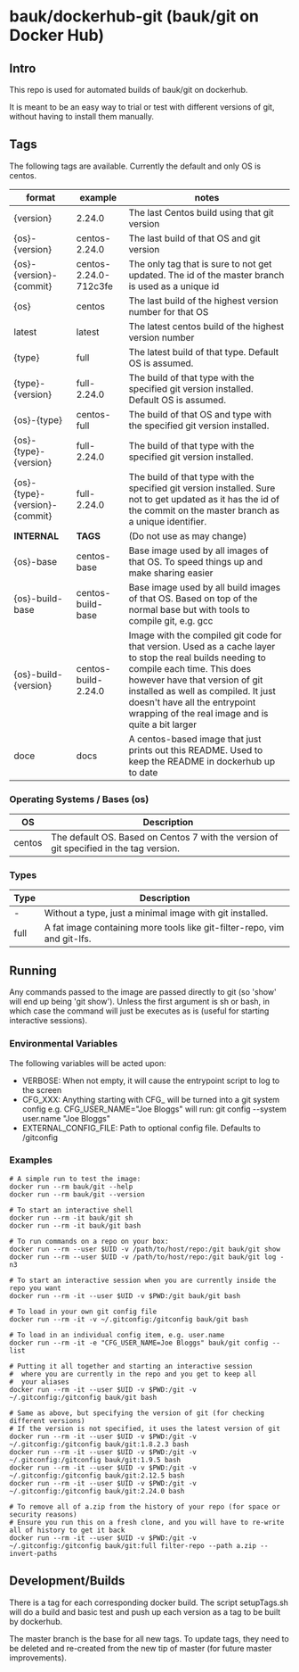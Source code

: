 # bauk/dockerhub-git (bauk/git on Docker Hub)

## Intro

This repo is used for automated builds of bauk/git on dockerhub.

It is meant to be an easy way to trial or test with different versions of git, without having to install them manually.

## Tags

The following tags are available. Currently the default and only OS is centos.

|format|example|notes|
|------|-------|-----|
|{version}|2.24.0|The last Centos build using that git version|
|{os}-{version}|centos-2.24.0|The last build of that OS and git version|
|{os}-{version}-{commit}|centos-2.24.0-712c3fe|The only tag that is sure to not get updated. The id of the master branch is used as a unique id|
|{os}|centos|The last build of the highest version number for that OS|
|latest|latest|The latest centos build of the highest version number|
|{type}|full|The latest build of that type. Default OS is assumed.|
|{type}-{version}|full-2.24.0|The build of that type with the specified git version installed. Default OS is assumed.|
|{os}-{type}|centos-full|The build of that OS and type with the specified git version installed.|
|{os}-{type}-{version}|full-2.24.0|The build of that type with the specified git version installed.|
|{os}-{type}-{version}-{commit}|full-2.24.0|The build of that type with the specified git version installed. Sure not to get updated as it has the id of the commit on the master branch as a unique identifier.|
|<b>INTERNAL|<b>TAGS|(Do not use as may change)|
|{os}-base|centos-base|Base image used by all images of that OS. To speed things up and make sharing easier|
|{os}-build-base|centos-build-base|Base image used by all build images of that OS. Based on top of the normal base but with tools to compile git, e.g. gcc|
|{os}-build-{version}|centos-build-2.24.0|Image with the compiled git code for that version. Used as a cache layer to stop the real builds needing to compile each time. This does however have that version of git installed as well as compiled. It just doesn't have all the entrypoint wrapping of the real image and is quite a bit larger|
|doce|docs|A centos-based image that just prints out this README. Used to keep the README in dockerhub up to date|

### Operating Systems / Bases (os)

|OS|Description|
|----|-----------|
|centos|The default OS. Based on Centos 7 with the version of git specified in the tag version.|

### Types

|Type|Description|
|----|-----------|
|-|Without a type, just a minimal image with git installed.|
|full|A fat image containing more tools like git-filter-repo, vim and git-lfs.|

## Running

Any commands passed to the image are passed directly to git (so 'show' will end up being 'git show'). Unless the first argument is sh or bash, in which case the command will just be executes as is (useful for starting interactive sessions).

### Environmental Variables

The following variables will be acted upon:

- VERBOSE: When not empty, it will cause the entrypoint script to log to the screen
- CFG\_XXX: Anything starting with CFG\_ will be turned into a git system config
           e.g. CFG_USER_NAME="Joe Bloggs" will run: git config --system user.name "Joe Bloggs"
- EXTERNAL\_CONFIG\_FILE: Path to optional config file. Defaults to /gitconfig

### Examples

```
# A simple run to test the image:
docker run --rm bauk/git --help
docker run --rm bauk/git --version

# To start an interactive shell
docker run --rm -it bauk/git sh
docker run --rm -it bauk/git bash

# To run commands on a repo on your box:
docker run --rm --user $UID -v /path/to/host/repo:/git bauk/git show
docker run --rm --user $UID -v /path/to/host/repo:/git bauk/git log -n3

# To start an interactive session when you are currently inside the repo you want
docker run --rm -it --user $UID -v $PWD:/git bauk/git bash

# To load in your own git config file
docker run --rm -it -v ~/.gitconfig:/gitconfig bauk/git bash

# To load in an individual config item, e.g. user.name
docker run --rm -it -e "CFG_USER_NAME=Joe Bloggs" bauk/git config --list

# Putting it all together and starting an interactive session
#  where you are currently in the repo and you get to keep all
#  your aliases
docker run --rm -it --user $UID -v $PWD:/git -v ~/.gitconfig:/gitconfig bauk/git bash

# Same as above, but specifying the version of git (for checking different versions)
# If the version is not specified, it uses the latest version of git
docker run --rm -it --user $UID -v $PWD:/git -v ~/.gitconfig:/gitconfig bauk/git:1.8.2.3 bash
docker run --rm -it --user $UID -v $PWD:/git -v ~/.gitconfig:/gitconfig bauk/git:1.9.5 bash
docker run --rm -it --user $UID -v $PWD:/git -v ~/.gitconfig:/gitconfig bauk/git:2.12.5 bash
docker run --rm -it --user $UID -v $PWD:/git -v ~/.gitconfig:/gitconfig bauk/git:2.24.0 bash

# To remove all of a.zip from the history of your repo (for space or security reasons)
# Ensure you run this on a fresh clone, and you will have to re-write all of history to get it back
docker run --rm -it --user $UID -v $PWD:/git -v ~/.gitconfig:/gitconfig bauk/git:full filter-repo --path a.zip --invert-paths
```

## Development/Builds

There is a tag for each corresponding docker build.
The script setupTags.sh will do a build and basic test and push up each version as a tag to be built by dockerhub.

The master branch is the base for all new tags.
To update tags, they need to be deleted and re-created from the new tip of master (for future master improvements).

